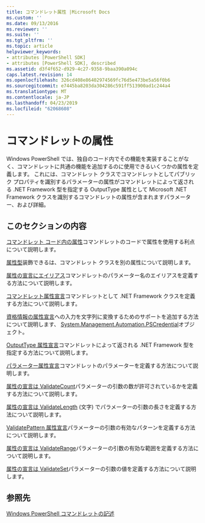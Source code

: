 ```yaml
---
title: コマンドレット属性 |Microsoft Docs
ms.custom: ''
ms.date: 09/13/2016
ms.reviewer: ''
ms.suite: ''
ms.tgt_pltfrm: ''
ms.topic: article
helpviewer_keywords:
- attributes [PowerShell SDK]
- attributes [PowerShell SDK], described
ms.assetid: d3f4f652-d929-4c27-9358-9baa390a094c
caps.latest.revision: 14
ms.openlocfilehash: 326cd408e86402974569fc76d5e473be5a56f0b6
ms.sourcegitcommit: e7445ba8203da304286c591ff513900ad1c244a4
ms.translationtype: MT
ms.contentlocale: ja-JP
ms.lasthandoff: 04/23/2019
ms.locfileid: "62068608"
---
```

# <a name="cmdlet-attributes"></a>コマンドレットの属性

Windows PowerShell では、独自のコード内でその機能を実装することがなく、コマンドレットに共通の機能を追加するのに使用できるいくつかの属性を定義します。 これには、コマンドレット クラスでコマンドレットとしてパブリック プロパティを識別するパラメーターの属性がコマンドレットによって返される .NET Framework 型を指定する OutputType 属性として Microsoft .NET Framework クラスを識別するコマンドレットの属性が含まれますパラメーター、および詳細。

## <a name="in-this-section"></a>このセクションの内容

[コマンドレット コード内の属性](./attributes-in-cmdlet-code.md)コマンドレットのコードで属性を使用する利点について説明します。

[属性型](./attribute-types.md)装飾できるは、コマンドレット クラスを別の属性について説明します。

[属性の宣言にエイリアス](./alias-attribute-declaration.md)コマンドレットのパラメーター名のエイリアスを定義する方法について説明します。

[コマンドレット属性宣言](./cmdlet-attribute-declaration.md)コマンドレットとして .NET Framework クラスを定義する方法について説明します。

[資格情報の属性宣言](./credential-attribute-declaration.md)への入力を文字列に変換するためのサポートを追加する方法について説明します、 [System.Management.Automation.PSCredential](/dotnet/api/System.Management.Automation.PSCredential)オブジェクト。

[OutputType 属性宣言](./outputtype-attribute-declaration.md)コマンドレットによって返される .NET Framework 型を指定する方法について説明します。

[パラメーター属性宣言](./parameter-attribute-declaration.md)コマンドレットのパラメーターを定義する方法について説明します。

[属性の宣言は ValidateCount](./validatecount-attribute-declaration.md)パラメーターの引数の数が許可されているかを定義する方法について説明します。

[属性の宣言は ValidateLength](./validatelength-attribute-declaration.md) (文字) でパラメーターの引数の長さを定義する方法について説明します。

[ValidatePattern 属性宣言](./validatepattern-attribute-declaration.md)パラメーターの引数の有効なパターンを定義する方法について説明します。

[属性の宣言は ValidateRange](./validaterange-attribute-declaration.md)パラメーターの引数の有効な範囲を定義する方法について説明します。

[属性の宣言は ValidateSet](./validateset-attribute-declaration.md)パラメーターの引数の値を定義する方法について説明します。

## <a name="reference"></a>参照先

[Windows PowerShell コマンドレットの記述](./writing-a-windows-powershell-cmdlet.md)

